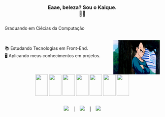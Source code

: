 ### <p align="center">Eaae, beleza? Sou o Kaique.<br> ✌🏻</p>

##

<p> Graduando em Ciêcias da Computação </p>

##
<img align="right" height="111" width="151" src="https://github.com/kiqprado/kiqprado/blob/6d2d8b53adca129e4f035bd36fef3d1ad2ce9a40/giphy.gif"/>
<br>
📚 Estudando Tecnologias em Front-End.<br>
🖥️ Aplicando meus conhecimentos em projetos.<br>

##

<div align="center" style="display: inline_block"><br>
  <img height="70" width="40" src="https://cdn.jsdelivr.net/gh/devicons/devicon/icons/html5/html5-original.svg" />
  <img height="70" width="40" src="https://cdn.jsdelivr.net/gh/devicons/devicon/icons/css3/css3-original.svg" />
  <img height="70" width="40" src="https://cdn.jsdelivr.net/gh/devicons/devicon/icons/figma/figma-original.svg" />
  <img height="70" width="40" src="https://cdn.jsdelivr.net/gh/devicons/devicon/icons/behance/behance-original.svg" />
  <img height="70" width="40" src="https://cdn.jsdelivr.net/gh/devicons/devicon/icons/javascript/javascript-original.svg" />
  <img height="70" width="40" src="https://cdn.jsdelivr.net/gh/devicons/devicon/icons/react/react-original.svg" />
  <img height="70" width="40" src="https://cdn.jsdelivr.net/gh/devicons/devicon/icons/typescript/typescript-original.svg" />
</div>

##

<div align="center">
  <a href="https://www.linkedin.com/in/kaiqueprado/" target="_blank"><img src="https://img.shields.io/badge/LinkedIn-0077B5?style=for-the-badge&logo=linkedin&logoColor=white" target="_blank"></a>
  &nbsp;&nbsp;&nbsp;|&nbsp;&nbsp;&nbsp;
  <a href="https://github.com/kiqprado" target="_blank"><img src="https://img.shields.io/badge/GitHub-100000?style=for-the-badge&logo=github&logoColor=white" target="_blank"></a>
  &nbsp;&nbsp;&nbsp;|&nbsp;&nbsp;&nbsp;
  <a href="https://www.instagram.com/kiqprado/" target="_blank"><img src="https://img.shields.io/badge/Instagram-E4405F?style=for-the-badge&logo=instagram&logoColor=white" target="_blank"></a>
 </div>
